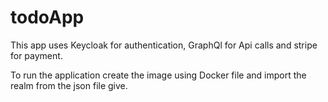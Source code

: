 # todoApp

This app uses Keycloak for authentication, GraphQl for Api calls and stripe for payment.

To run the application create the image using Docker file and import the realm from the json file give.
